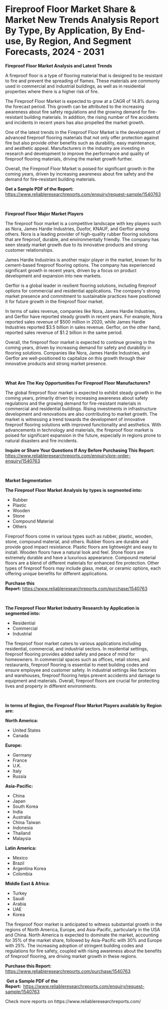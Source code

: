 <p><h1>Fireproof Floor Market Share & Market New Trends Analysis Report By Type, By Application, By End-use, By Region, And Segment Forecasts, 2024 - 2031</h1></p><p><strong>Fireproof Floor Market Analysis and Latest Trends</strong></p>
<p><p>A fireproof floor is a type of flooring material that is designed to be resistant to fire and prevent the spreading of flames. These materials are commonly used in commercial and industrial buildings, as well as in residential properties where there is a higher risk of fire.</p><p>The Fireproof Floor Market is expected to grow at a CAGR of 14.8% during the forecast period. This growth can be attributed to the increasing awareness about fire safety regulations and the growing demand for fire-resistant building materials. In addition, the rising number of fire accidents and incidents in recent years has also propelled the market growth.</p><p>One of the latest trends in the Fireproof Floor Market is the development of advanced fireproof flooring materials that not only offer protection against fire but also provide other benefits such as durability, easy maintenance, and aesthetic appeal. Manufacturers in the industry are investing in research and development to improve the performance and quality of fireproof flooring materials, driving the market growth further.</p><p>Overall, the Fireproof Floor Market is poised for significant growth in the coming years, driven by increasing awareness about fire safety and the demand for fire-resistant building materials.</p></p>
<p><strong>Get a Sample PDF of the Report:&nbsp;</strong> <a href="https://www.reliableresearchreports.com/enquiry/request-sample/1540763">https://www.reliableresearchreports.com/enquiry/request-sample/1540763</a></p>
<p>&nbsp;</p>
<p><strong>Fireproof Floor Major Market Players</strong></p>
<p><p>The fireproof floor market is a competitive landscape with key players such as Nora, James Hardie Industries, Duofor, KNAUF, and Gerflor among others. Nora is a leading provider of high-quality rubber flooring solutions that are fireproof, durable, and environmentally friendly. The company has seen steady market growth due to its innovative products and strong customer relationships.</p><p>James Hardie Industries is another major player in the market, known for its cement-based fireproof flooring options. The company has experienced significant growth in recent years, driven by a focus on product development and expansion into new markets.</p><p>Gerflor is a global leader in resilient flooring solutions, including fireproof options for commercial and residential applications. The company's strong market presence and commitment to sustainable practices have positioned it for future growth in the fireproof floor market.</p><p>In terms of sales revenue, companies like Nora, James Hardie Industries, and Gerflor have reported steady growth in recent years. For example, Nora reported sales revenue of $500 million in 2020, while James Hardie Industries reported $3.5 billion in sales revenue. Gerflor, on the other hand, reported sales revenue of $1.2 billion in the same period.</p><p>Overall, the fireproof floor market is expected to continue growing in the coming years, driven by increasing demand for safety and durability in flooring solutions. Companies like Nora, James Hardie Industries, and Gerflor are well-positioned to capitalize on this growth through their innovative products and strong market presence.</p></p>
<p>&nbsp;</p>
<p><strong>What Are The Key Opportunities For Fireproof Floor Manufacturers?</strong></p>
<p><p>The global fireproof floor market is expected to exhibit steady growth in the coming years, primarily driven by increasing awareness about safety regulations and the growing demand for fire-resistant materials in commercial and residential buildings. Rising investments in infrastructure development and renovations are also contributing to market growth. The market is witnessing a trend towards the development of innovative fireproof flooring solutions with improved functionality and aesthetics. With advancements in technology and materials, the fireproof floor market is poised for significant expansion in the future, especially in regions prone to natural disasters and fire incidents.</p></p>
<p><strong>Inquire or Share Your Questions If Any Before Purchasing This Report:</strong> <a href="https://www.reliableresearchreports.com/enquiry/pre-order-enquiry/1540763">https://www.reliableresearchreports.com/enquiry/pre-order-enquiry/1540763</a></p>
<p>&nbsp;</p>
<p><strong>Market Segmentation</strong></p>
<p><strong>The Fireproof Floor Market Analysis by types is segmented into:</strong></p>
<p><ul><li>Rubber</li><li>Plastic</li><li>Wooden</li><li>Stone</li><li>Compound Material</li><li>Others</li></ul></p>
<p><p>Fireproof floors come in various types such as rubber, plastic, wooden, stone, compound material, and others. Rubber floors are durable and provide good impact resistance. Plastic floors are lightweight and easy to install. Wooden floors have a natural look and feel. Stone floors are extremely durable and have a luxurious appearance. Compound material floors are a blend of different materials for enhanced fire protection. Other types of fireproof floors may include glass, metal, or ceramic options, each offering unique benefits for different applications.</p></p>
<p><strong>Purchase this Report:&nbsp;</strong><a href="https://www.reliableresearchreports.com/purchase/1540763">https://www.reliableresearchreports.com/purchase/1540763</a></p>
<p>&nbsp;</p>
<p><strong>The Fireproof Floor Market Industry Research by Application is segmented into:</strong></p>
<p><ul><li>Residential</li><li>Commercial</li><li>Industrial</li></ul></p>
<p><p>The fireproof floor market caters to various applications including residential, commercial, and industrial sectors. In residential settings, fireproof flooring provides added safety and peace of mind for homeowners. In commercial spaces such as offices, retail stores, and restaurants, fireproof flooring is essential to meet building codes and ensure employee and customer safety. In industrial settings like factories and warehouses, fireproof flooring helps prevent accidents and damage to equipment and materials. Overall, fireproof floors are crucial for protecting lives and property in different environments.</p></p>
<p>&nbsp;</p>
<p><strong>In terms of Region, the Fireproof Floor Market Players available by Region are:</strong></p>
<p>
    <p> <strong> North America: </strong>
        <ul>
            <li>United States</li>
            <li>Canada</li>
        </ul>
        </p> 
    <p> <strong> Europe: </strong>
        <ul>
            <li>Germany</li>
            <li>France</li>
            <li>U.K.</li>
            <li>Italy</li>
            <li>Russia</li>
        </ul>
        </p> 
    <p> <strong> Asia-Pacific: </strong>
        <ul>
            <li>China</li>
            <li>Japan</li>
            <li>South Korea</li>
            <li>India</li>
            <li>Australia</li>
            <li>China Taiwan</li>
            <li>Indonesia</li>
            <li>Thailand</li>
            <li>Malaysia</li>
        </ul>
        </p> 
    <p> <strong> Latin America: </strong>
        <ul>
            <li>Mexico</li>
            <li>Brazil</li>
            <li>Argentina Korea</li>
            <li>Colombia</li>
        </ul>
        </p> 
    <p> <strong> Middle East & Africa: </strong>
        <ul>
            <li>Turkey</li>
            <li>Saudi</li>
            <li>Arabia</li>
            <li>UAE</li>
            <li>Korea</li>
        </ul>
    </p>
    </p>
<p><p>The fireproof floor market is anticipated to witness substantial growth in the regions of North America, Europe, and Asia-Pacific, particularly in the USA and China. North America is expected to dominate the market, accounting for 35% of the market share, followed by Asia-Pacific with 30% and Europe with 25%. The increasing adoption of stringent building codes and regulations for fire safety, coupled with rising awareness about the benefits of fireproof flooring, are driving market growth in these regions.</p></p>
<p><strong>Purchase this Report: </strong><a href="https://www.reliableresearchreports.com/purchase/1540763">https://www.reliableresearchreports.com/purchase/1540763</a></p>
<p>&nbsp;<strong>Get a Sample PDF of the Report:&nbsp;&nbsp;</strong><a href="https://www.reliableresearchreports.com/enquiry/request-sample/1540763">https://www.reliableresearchreports.com/enquiry/request-sample/1540763</a></p>
<p><strong></strong></p>
<p>Check more reports on https://www.reliableresearchreports.com/</p>
